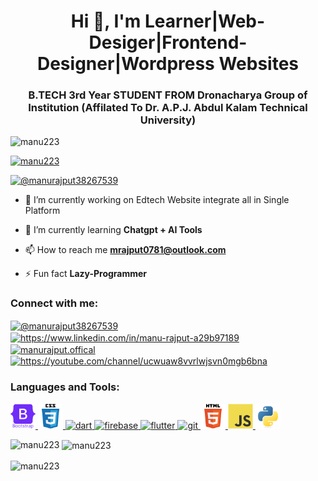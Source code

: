 <h1 align="center">Hi 👋, I'm Learner|Web-Desiger|Frontend-Designer|Wordpress Websites</h1>
<h3 align="center">B.TECH 3rd Year STUDENT FROM Dronacharya Group of Institution (Affilated To Dr. A.P.J. Abdul Kalam Technical University)</h3>

<p align="left"> <img src="https://komarev.com/ghpvc/?username=manu223&label=Profile%20views&color=0e75b6&style=flat" alt="manu223" /> </p>

<p align="left"> <a href="https://github.com/ryo-ma/github-profile-trophy"><img src="https://github-profile-trophy.vercel.app/?username=manu223" alt="manu223" /></a> </p>

<p align="left"> <a href="https://twitter.com/@manurajput38267539" target="blank"><img src="https://img.shields.io/twitter/follow/@manurajput38267539?logo=twitter&style=for-the-badge" alt="@manurajput38267539" /></a> </p>

- 🔭 I’m currently working on Edtech Website integrate all in Single Platform

- 🌱 I’m currently learning **Chatgpt + AI Tools**

- 📫 How to reach me **mrajput0781@outlook.com**

- ⚡ Fun fact **Lazy-Programmer**

<h3 align="left">Connect with me:</h3>
<p align="left">
<a href="https://twitter.com/@manurajput38267539" target="blank"><img align="center" src="https://raw.githubusercontent.com/rahuldkjain/github-profile-readme-generator/master/src/images/icons/Social/twitter.svg" alt="@manurajput38267539" height="30" width="40" /></a>
<a href="https://www.linkedin.com/in/manu-rajput-b6a2a4212/" target="blank"><img align="center" src="https://raw.githubusercontent.com/rahuldkjain/github-profile-readme-generator/master/src/images/icons/Social/linked-in-alt.svg" alt="https://www.linkedin.com/in/manu-rajput-a29b97189" height="30" width="40" /></a>
<a href="https://instagram.com/manurajput.offical" target="blank"><img align="center" src="https://raw.githubusercontent.com/rahuldkjain/github-profile-readme-generator/master/src/images/icons/Social/instagram.svg" alt="manurajput.offical" height="30" width="40" /></a>
<a href="https://www.youtube.com/c/https://youtube.com/channel/ucwuaw8vvrlwjsvn0mgb6bna" target="blank"><img align="center" src="https://raw.githubusercontent.com/rahuldkjain/github-profile-readme-generator/master/src/images/icons/Social/youtube.svg" alt="https://youtube.com/channel/ucwuaw8vvrlwjsvn0mgb6bna" height="30" width="40" /></a>
</p>

<h3 align="left">Languages and Tools:</h3>
<p align="left"> <a href="https://getbootstrap.com" target="_blank"> <img src="https://raw.githubusercontent.com/devicons/devicon/master/icons/bootstrap/bootstrap-plain-wordmark.svg" alt="bootstrap" width="40" height="40"/> </a> <a href="https://www.w3schools.com/css/" target="_blank"> <img src="https://raw.githubusercontent.com/devicons/devicon/master/icons/css3/css3-original-wordmark.svg" alt="css3" width="40" height="40"/> </a> <a href="https://dart.dev" target="_blank"> <img src="https://www.vectorlogo.zone/logos/dartlang/dartlang-icon.svg" alt="dart" width="40" height="40"/> </a> <a href="https://firebase.google.com/" target="_blank"> <img src="https://www.vectorlogo.zone/logos/firebase/firebase-icon.svg" alt="firebase" width="40" height="40"/> </a> <a href="https://flutter.dev" target="_blank"> <img src="https://www.vectorlogo.zone/logos/flutterio/flutterio-icon.svg" alt="flutter" width="40" height="40"/> </a> <a href="https://git-scm.com/" target="_blank"> <img src="https://www.vectorlogo.zone/logos/git-scm/git-scm-icon.svg" alt="git" width="40" height="40"/> </a> <a href="https://www.w3.org/html/" target="_blank"> <img src="https://raw.githubusercontent.com/devicons/devicon/master/icons/html5/html5-original-wordmark.svg" alt="html5" width="40" height="40"/> </a> <a href="https://developer.mozilla.org/en-US/docs/Web/JavaScript" target="_blank"> <img src="https://raw.githubusercontent.com/devicons/devicon/master/icons/javascript/javascript-original.svg" alt="javascript" width="40" height="40"/> </a> <a href="https://www.python.org" target="_blank"> <img src="https://raw.githubusercontent.com/devicons/devicon/master/icons/python/python-original.svg" alt="python" width="40" height="40"/> </a>  </p>

<p><img align="left" src="https://github-readme-stats.vercel.app/api/top-langs?username=manu223&show_icons=true&locale=en&layout=compact" alt="manu223" /></p>

<p>&nbsp;<img align="center" src="https://github-readme-stats.vercel.app/api?username=manu223&show_icons=true&locale=en" alt="manu223" /></p>

<p><img align="center" src="https://github-readme-streak-stats.herokuapp.com/?user=manu223&" alt="manu223" /></p>
